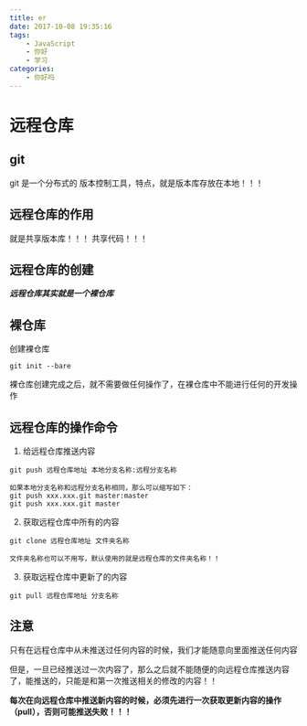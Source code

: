 ```yaml
---
title: er
date: 2017-10-08 19:35:16
tags:
	- JavaScript
	- 你好
	- 学习
categories:
	- 你好吗
---
```


# 远程仓库

## git
git 是一个分布式的 版本控制工具，特点，就是版本库存放在本地！！！

## 远程仓库的作用
就是共享版本库！！！ 共享代码！！！

## 远程仓库的创建

***远程仓库其实就是一个裸仓库***

## 裸仓库

创建裸仓库
```
git init --bare
```

裸仓库创建完成之后，就不需要做任何操作了，在裸仓库中不能进行任何的开发操作


## 远程仓库的操作命令
1. 给远程仓库推送内容
```
git push 远程仓库地址 本地分支名称:远程分支名称

如果本地分支名称和远程分支名称相同，那么可以缩写如下：
git push xxx.xxx.git master:master
git push xxx.xxx.git master
```

2. 获取远程仓库中所有的内容
```
git clone 远程仓库地址 文件夹名称

文件夹名称也可以不用写，默认使用的就是远程仓库的文件夹名称！！
```

3. 获取远程仓库中更新了的内容
```
git pull 远程仓库地址 分支名称
```





## 注意
只有在远程仓库中从未推送过任何内容的时候，我们才能随意向里面推送任何内容

但是，一旦已经推送过一次内容了，那么之后就不能随便的向远程仓库推送内容了，能推送的，只能是和第一次推送相关的修改的内容！！


**每次在向远程仓库中推送新内容的时候，必须先进行一次获取更新内容的操作（pull），否则可能推送失败！！！**